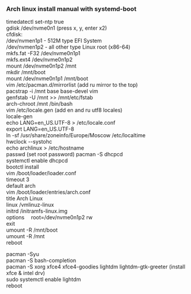 ### Arch linux install manual with systemd-boot  
timedatectl set-ntp true  
gdisk /dev/nvme0n1 (press x, y, enter x2)  
cfdisk:  
  /dev/nvmen1p1 - 512M type EFI System  
  /dev/nvmen1p2 - all other type Linux root (x86-64)  
mkfs.fat -F32 /dev/nvme0n1p1  
mkfs.ext4 /dev/nvme0n1p2  
mount /dev/nvme0n1p2 /mnt  
mkdir /mnt/boot  
mount /dev/nvme0n1p1 /mnt/boot  
vim /etc/pacman.d/mirrorlist   (add ru mirror to the top)  
pacstrap -i /mnt base base-devel vim  
genfstab -U /mnt >> /mnt/etc/fstab   
arch-chroot /mnt /bin/bash  
vim /etc/locale.gen  (add en and ru utf8 locales)  
locale-gen  
echo LANG=en_US.UTF-8 > /etc/locale.conf  
export LANG=en_US.UTF-8  
ln -sf /usr/share/zoneinfo/Europe/Moscow /etc/localtime  
hwclock --systohc  
echo archlinux > /etc/hostname  
passwd   (set root password) 
pacman -S dhcpcd  
systemctl enable dhcpcd  
bootctl install  
vim /boot/loader/loader.conf  
   timeout 3  
   default arch  
vim /boot/loader/entries/arch.conf  
   title Arch Linux  
   linux /vmlinuz-linux  
   initrd /initramfs-linux.img  
   options  root=/dev/nvme0n1p2 rw  
exit  
umount -R /mnt/boot  
umount -R /mnt  
reboot  

pacman -Syu  
pacman -S bash-completion  
pacman -S xorg xfce4 xfce4-goodies lightdm lightdm-gtk-greeter  (install xfce & intel drv)  
sudo systemctl enable lightdm  
reboot  

